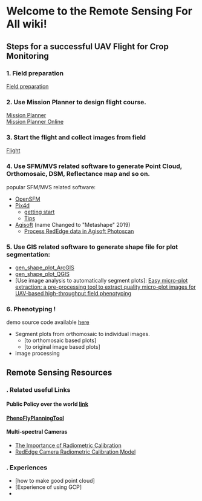 # Welcome to the **Remote Sensing For All** wiki!


## Steps for a successful UAV Flight for Crop Monitoring
### 1. Field preparation 
[Field preparation](https://github.com/oceam/UAVPP/wiki/1.-Field-preparation)
### 2. Use Mission Planner to design flight course.
[Mission Planner](https://github.com/oceam/UAVPP/wiki/2.-Mission_Planner)  
[Mission Planner Online](https://uavmissionplanner.netlify.com/)
### 3. Start the flight and collect images from field
[Flight](https://github.com/oceam/UAVPP/wiki/3.-Flight)
### 4. Use SFM/MVS related software to generate Point Cloud, Orthomosaic, DSM, Reflectance map and so on.  
popular SFM/MVS related software:
* [OpenSFM](https://cesiumjs.org/demos/opensfm/)
* [Pix4d](https://pix4d.com/)
  * [getting start](https://support.pix4d.com/hc/en-us/categories/201754443)
  * [Tips](https://github.com/UTokyo-FieldPhenomics-Lab/UAVPP/wiki/4.2-Tips-of-using-Pix4D)
* [Agisoft](http://www.agisoft.com/) (name Changed to "Metashape" 2019) 
  * [Process RedEdge data in Agisoft Photoscan](https://support.micasense.com/hc/en-us/articles/360002693373-Process-RedEdge-data-in-Agisoft-Photoscan) 
 
### 5. Use GIS related software to generate shape file for plot segmentation:
* [gen_shape_plot_ArcGIS](https://github.com/oceam/UAVPP/wiki/5.1-Generate_shape_for_plot_ArcGIS)
* [gen_shape_plot_QGIS](https://github.com/oceam/UAVPP/wiki/5.2-Generate-a-shp-file-with-QGIS)
* [Use image analysis to automatically segment plots]: [Easy micro-plot extraction: a pre-processing tool to extract quality micro-plot images for UAV-based high-throughput field phenotyping](https://github.com/oceam/EasyMPE)

### 6. Phenotyping ! 
demo source code available [here](https://) 
* Segment plots from orthomosaic to individual images.  
  * [to orthomosaic based plots]
  * [to original image based plots]
* image processing


## Remote Sensing Resources 

### . Related useful Links
#### Public Policy over the world [link](https://foxnomad.com/2017/07/25/map-shows-drone-laws-every-country-world-updated-regularly/)
#### [PhenoFlyPlanningTool](https://gitlab.ethz.ch/crop_phenotyping/PhenoFlyPlanningTool)
#### Multi-spectral Cameras
  * [The Importance of Radiometric Calibration](https://support.micasense.com/hc/en-us/articles/115002327753-The-Importance-of-Radiometric-Calibration)
  * [RedEdge Camera Radiometric Calibration Model](https://support.micasense.com/hc/en-us/articles/115000351194-RedEdge-Camera-Radiometric-Calibration-Model)
### . Experiences 
 * [how to make good point cloud]
 * [Experience of using GCP] 
 * 

